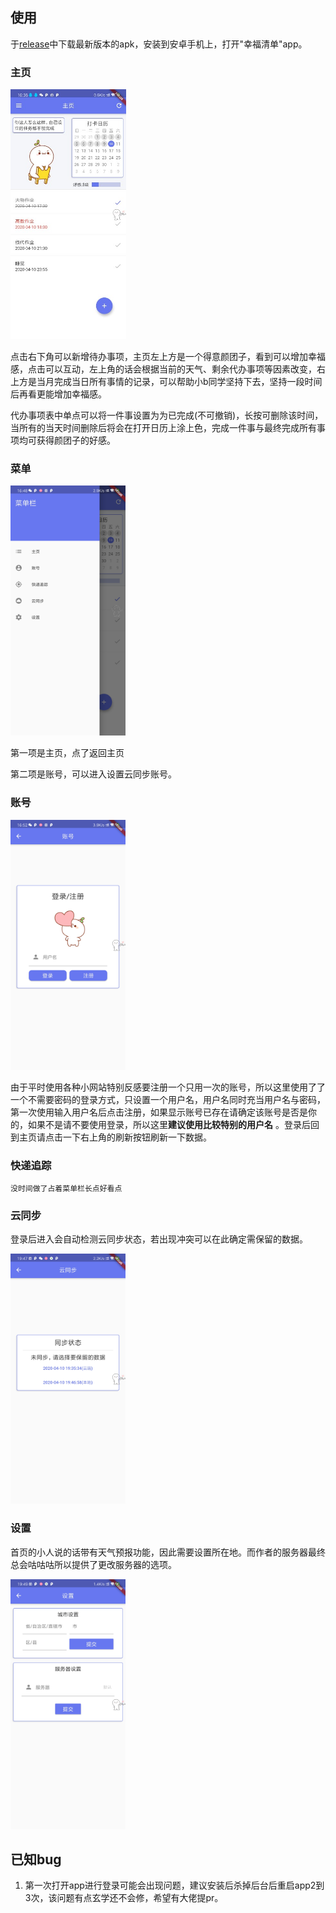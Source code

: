 ## 使用

于[release](https://github.com/Xander-C/Brain_hole/releases)中下载最新版本的apk，安装到安卓手机上，打开"幸福清单"app。

### 主页

<img src="./images/01.jpg" height=400px>

点击右下角可以新增待办事项，主页左上方是一个得意颜团子，看到可以增加幸福感，点击可以互动，左上角的话会根据当前的天气、剩余代办事项等因素改变，右上方是当月完成当日所有事情的记录，可以帮助小b同学坚持下去，坚持一段时间后再看更能增加幸福感。

代办事项表中单点可以将一件事设置为为已完成(不可撤销)，长按可删除该时间，当所有的当天时间删除后将会在打开日历上涂上色，完成一件事与最终完成所有事项均可获得颜团子的好感。

### 菜单

<img src="./images/02.jpg" height=400px>



第一项是主页，点了返回主页

第二项是账号，可以进入设置云同步账号。

### 账号

<img src="./images/03.jpg" height=400px>

由于平时使用各种小网站特别反感要注册一个只用一次的账号，所以这里使用了了一个不需要密码的登录方式，只设置一个用户名，用户名同时充当用户名与密码，第一次使用输入用户名后点击注册，如果显示账号已存在请确定该账号是否是你的，如果不是请不要使用登录，所以这里**建议使用比较特别的用户名** 。登录后回到主页请点击一下右上角的刷新按钮刷新一下数据。

### 快递追踪

``没时间做了占着菜单栏长点好看点``

### 云同步

登录后进入会自动检测云同步状态，若出现冲突可以在此确定需保留的数据。

<img src="./images/04.jpg" height=400px>

### 设置

首页的小人说的话带有天气预报功能，因此需要设置所在地。而作者的服务器最终总会咕咕咕所以提供了更改服务器的选项。

<img src="./images/05.jpg" height=400px>

## 已知bug

1. 第一次打开app进行登录可能会出现问题，建议安装后杀掉后台后重启app2到3次，该问题有点玄学还不会修，希望有大佬提pr。